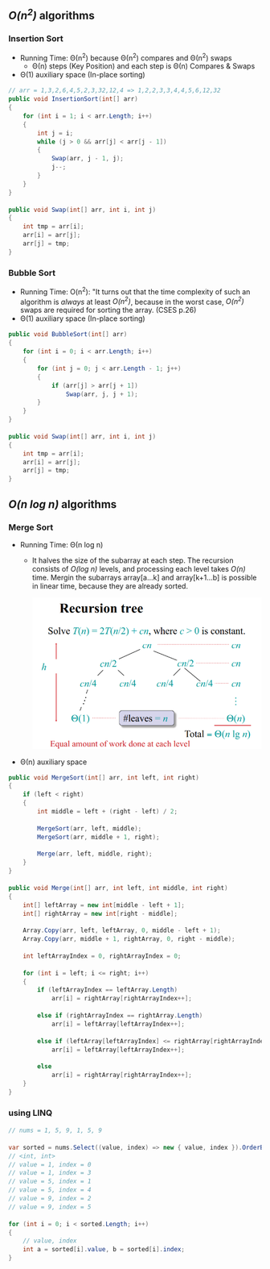 ## _O(n<sup>2</sup>)_ algorithms

### Insertion Sort
- Running Time: &Theta;(n<sup>2</sup>) because &Theta;(n<sup>2</sup>) compares and &Theta;(n<sup>2</sup>) swaps
    - &Theta;(n) steps (Key Position) and each step is &Theta;(n) Compares & Swaps
- &Theta;(1) auxiliary space (In-place sorting)
```cs
// arr = 1,3,2,6,4,5,2,3,32,12,4 => 1,2,2,3,3,4,4,5,6,12,32
public void InsertionSort(int[] arr)
{
    for (int i = 1; i < arr.Length; i++)
    {
        int j = i;
        while (j > 0 && arr[j] < arr[j - 1])
        {
            Swap(arr, j - 1, j);
            j--;
        }
    }
}

public void Swap(int[] arr, int i, int j)
{
    int tmp = arr[i];
    arr[i] = arr[j];
    arr[j] = tmp;
}
```

### Bubble Sort
- Running Time: O(n<sup>2</sup>): "It turns out that the time complexity of such an algorithm is _always_ at least _O(n<sup>2</sup>)_, because in the worst case, _O(n<sup>2</sup>)_ swaps are required for sorting the array. (CSES p.26)
- &Theta;(1) auxiliary space (In-place sorting)
```cs
public void BubbleSort(int[] arr)
{
    for (int i = 0; i < arr.Length; i++)
    {
        for (int j = 0; j < arr.Length - 1; j++)
        {
            if (arr[j] > arr[j + 1])
                Swap(arr, j, j + 1);
        }
    }
}

public void Swap(int[] arr, int i, int j)
{
    int tmp = arr[i];
    arr[i] = arr[j];
    arr[j] = tmp;
}
```

## _O(n log n)_ algorithms

### Merge Sort
- Running Time: &Theta;(n log n)
    - It halves the size of the subarray at each step. The recursion consists of _O(log n)_ levels, and processing each level takes _O(n)_ time. Mergin the subarrays array[a...k] and array[k+1...b] is possible in linear time, because they are already sorted.

        ![Recursion Tree](./Images/MergeSortRecursionTree.png)

- &Theta;(n) auxiliary space

```cs
public void MergeSort(int[] arr, int left, int right)
{
    if (left < right)
    {
        int middle = left + (right - left) / 2;

        MergeSort(arr, left, middle);
        MergeSort(arr, middle + 1, right);

        Merge(arr, left, middle, right);
    }
}

public void Merge(int[] arr, int left, int middle, int right)
{
    int[] leftArray = new int[middle - left + 1];
    int[] rightArray = new int[right - middle];

    Array.Copy(arr, left, leftArray, 0, middle - left + 1);
    Array.Copy(arr, middle + 1, rightArray, 0, right - middle);

    int leftArrayIndex = 0, rightArrayIndex = 0;

    for (int i = left; i <= right; i++)
    {
        if (leftArrayIndex == leftArray.Length)
            arr[i] = rightArray[rightArrayIndex++];

        else if (rightArrayIndex == rightArray.Length)
            arr[i] = leftArray[leftArrayIndex++];

        else if (leftArray[leftArrayIndex] <= rightArray[rightArrayIndex])
            arr[i] = leftArray[leftArrayIndex++];

        else
            arr[i] = rightArray[rightArrayIndex++];
    }
}
```

### using LINQ
```cs
// nums = 1, 5, 9, 1, 5, 9

var sorted = nums.Select((value, index) => new { value, index }).OrderBy(x => x.value).ToArray();
// <int, int>
// value = 1, index = 0
// value = 1, index = 3
// value = 5, index = 1
// value = 5, index = 4
// value = 9, index = 2
// value = 9, index = 5

for (int i = 0; i < sorted.Length; i++)
{
    // value, index
    int a = sorted[i].value, b = sorted[i].index;
}
```